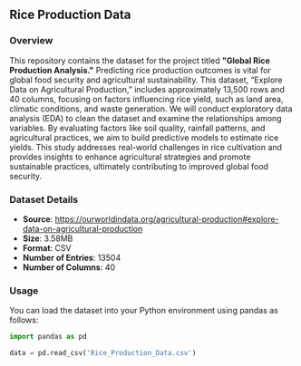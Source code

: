 ## Rice Production Data

### Overview
This repository contains the dataset for the project titled **"Global Rice Production Analysis."** Predicting rice production outcomes is vital for global food security and agricultural sustainability. This dataset, “Explore Data on Agricultural Production,” includes approximately 13,500 rows and 40 columns, focusing on factors influencing rice yield, such as land area, climatic conditions, and waste generation.
We will conduct exploratory data analysis (EDA) to clean the dataset and examine the relationships among variables. By evaluating factors like soil quality, rainfall patterns, and agricultural practices, we aim to build predictive models to estimate rice yields. This study addresses real-world challenges in rice cultivation and provides insights to enhance agricultural strategies and promote sustainable practices, ultimately contributing to improved global food security.


### Dataset Details
- **Source**: https://ourworldindata.org/agricultural-production#explore-data-on-agricultural-production
- **Size**: 3.58MB
- **Format**: CSV
- **Number of Entries**: 13504
- **Number of Columns**: 40

### Usage
You can load the dataset into your Python environment using pandas as follows:
```python
import pandas as pd

data = pd.read_csv('Rice_Production_Data.csv')
